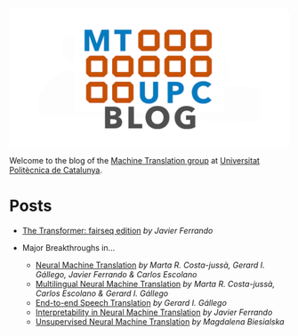 <p align="center">
<img src="./assets/0_General/mupc_blog_header.png?raw=true" align="center" alt="MT UPC Blog"/>
</p>

Welcome to the blog of the [Machine Translation group](https://mt.cs.upc.edu) at [Universitat Politècnica de Catalunya](https://upc.edu/en).

# Posts

* [The Transformer: fairseq edition](./posts/1_TheTransformer.md) *by Javier Ferrando*

* Major Breakthroughs in...
    * [Neural Machine Translation](./posts/2a_MajorBreakthroughs_NMT.md) *by Marta R. Costa-jussà, Gerard I. Gállego, Javier Ferrando & Carlos Escolano*
    * [Multilingual Neural Machine Translation](./posts/2b_MajorBreakthroughs_MultilingualNMT.md) *by Marta R. Costa-jussà, Carlos Escolano & Gerard I. Gállego*
    * [End-to-end Speech Translation](./posts/2c_MajorBreakthroughs_End2endST.md) *by Gerard I. Gállego*
    * [Interpretability in Neural Machine Translation](./posts/2d_MajorBreakthroughs_InterpretabilityNMT.md) *by Javier Ferrando*
    * [Unsupervised Neural Machine Translation](./posts/2e_MajorBreakthroughs_UnsupervisedNMT.md) *by Magdalena Biesialska*

